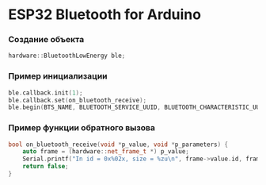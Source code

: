 # ESP32 Bluetooth for Arduino



### Создание объекта

```c++
hardware::BluetoothLowEnergy ble;
```



### Пример инициализации

```c++
ble.callback.init(1);
ble.callback.set(on_bluetooth_receive);
ble.begin(BTS_NAME, BLUETOOTH_SERVICE_UUID, BLUETOOTH_CHARACTERISTIC_UUID);
```



### Пример функции обратного вызова

```c++
bool on_bluetooth_receive(void *p_value, void *p_parameters) {
    auto frame = (hardware::net_frame_t *) p_value;
    Serial.printf("In id = 0x%02x, size = %zu\n", frame->value.id, frame->value.size);
    return false;
}
```
